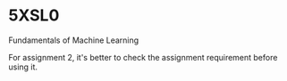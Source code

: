 # 5XSL0
Fundamentals of Machine Learning

For assignment 2, it's better to check the assignment requirement before using it.

